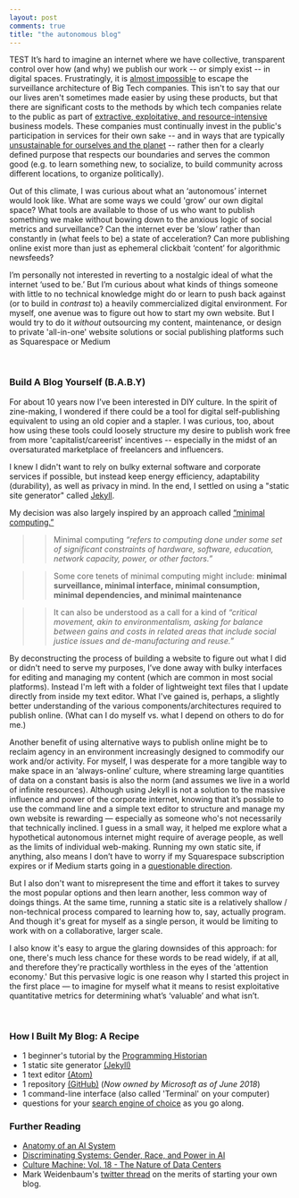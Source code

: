 ```yaml
---
layout: post
comments: true
title: "the autonomous blog"
---
```

TEST
It’s hard to imagine an internet where we have collective, transparent control over how (and why) we publish our work -- or simply exist -- in digital spaces. Frustratingly, it is [almost impossible](https://www.theguardian.com/commentisfree/2019/feb/17/almost-impossible-to-function-without-big-five-tech-giants) to escape the surveillance architecture of Big Tech companies. This isn't to say that our our lives aren't sometimes made easier by using these products, but that there are significant costs to the methods by which tech companies relate to the public as part of [extractive, exploitative, and resource-intensive](https://anatomyof.ai/) business models. These companies must continually invest in the public's participation in services for their own sake -- and in ways that are typically [unsustainable for ourselves and the planet](https://www.theguardian.com/commentisfree/2018/jul/17/internet-climate-carbon-footprint-data-centres) -- rather then for a clearly defined purpose that respects our boundaries and serves the common good (e.g. to learn something new, to socialize, to build community across different locations, to organize politically).

Out of this climate, I was curious about what an ‘autonomous’ internet would look like. What are some ways we could 'grow' our own digital space? What tools are available to those of us who want to publish something we make without bowing down to the anxious logic of social metrics and surveillance? Can the internet ever be ‘slow’ rather than constantly in (what feels to be) a state of acceleration? Can more publishing online exist more than just as ephemeral clickbait ‘content’ for algorithmic newsfeeds?

I’m personally not interested in reverting to a nostalgic ideal of what the internet ‘used to be.’ But I’m curious about what kinds of things someone with little to no technical knowledge might do or learn to push back against (or to build in *contrast* to) a heavily commercialized digital environment. For myself, one avenue was to figure out how to start my own website. But I would try to do it *without* outsourcing my content, maintenance, or design to private 'all-in-one' website solutions or social publishing platforms such as Squarespace or Medium

&nbsp;
&nbsp;

### Build A Blog Yourself (B.A.B.Y)

For about 10 years now I’ve been interested in DIY culture. In the spirit of zine-making, I wondered if there could be a tool for digital self-publishing equivalent to using an old copier and a stapler. I was curious, too, about how using these tools could loosely structure my desire to publish work free from more 'capitalist/careerist' incentives -- especially in the midst of an oversaturated marketplace of freelancers and influencers.

I knew I didn't want to rely on bulky external software and corporate services if possible, but instead keep energy efficiency, adaptability (durability), as well as privacy in mind. In the end, I settled on using a "static site generator" called [Jekyll](https://jekyllrb.com/).

My decision was also largely inspired by an approach called  [“minimal computing.”](https://go-dh.github.io/mincomp/about/)
>>Minimal computing *“refers to computing done under some set of significant constraints of hardware, software, education, network capacity, power, or other factors.”*

>>Some core tenets of minimal computing might include: **minimal surveillance, minimal interface, minimal consumption, minimal dependencies, and minimal maintenance**

>>It can also be understood as a call for a kind of *“critical movement, akin to environmentalism, asking for balance between gains and costs in related areas that include social justice issues and de-manufacturing and reuse.”*  

By deconstructing the process of building a website to figure out what I did or didn't need to serve my purposes, I’ve done away with bulky interfaces for editing and managing my content (which are common in most social platforms). Instead I'm left with a folder of lightweight text files that I update directly from inside my text editor. What I've gained is, perhaps, a slightly better understanding of the various components/architectures required to publish online. (What can I do myself vs. what I depend on others to do for me.)

Another benefit of using alternative ways to publish online might be to reclaim agency in an environment increasingly designed to commodify our work and/or activity. For myself, I was desperate for a more tangible way to make space in an ‘always-online’ culture, where streaming large quantities of data on a constant basis is also the norm (and assumes we live in a world of infinite resources). Although using Jekyll is not a solution to the massive influence and power of the corporate internet, knowing that it’s possible to use the command line and a simple text editor to structure and manage my own website is rewarding — especially as someone who's not necessarily that technically inclined. I guess in a small way, it helped me explore what a hypothetical autonomous internet might require of average people, as well as the limits of individual web-making. Running my own static site, if anything, also means I don’t have to worry if my Squarespace subscription expires or if Medium starts going in a [questionable direction](http://studyhall.xyz/blog/2018/6/12/mediums-mess-the-rise-and-fall-of-the-site-that-was-supposed-to-save-journalism).

But I also don't want to misrepresent the time and effort it takes to survey the most popular options and then learn another, less common way of doings things. At the same time, running a static site is a relatively shallow / non-technical process compared to learning how to, say, actually program. And though it's great for myself as a single person, it would be limiting to work with on a collaborative, larger scale.

I also know it's easy to argue the glaring downsides of this approach: for one, there's much less chance for these words to be read widely, if at all, and therefore they're practically worthless in the eyes of the 'attention economy.' But this pervasive logic is one reason why I started this project in the first place — to imagine for myself what it means to resist exploitative quantitative metrics for determining what’s ‘valuable’ and what isn’t.

&nbsp;

### How I Built My Blog: A Recipe

* 1 beginner's tutorial by the [Programming Historian](https://programminghistorian.org/en/lessons/building-static-sites-with-jekyll-github-pages)
* 1 static site generator [(Jekyll)](https://jekyllrb.com/)
* 1 text editor [(Atom)](https://atom.io/)
* 1 repository [(GitHub)](https://github.com/) (*Now owned by Microsoft as of June 2018*)
* 1 command-line interface (also called 'Terminal' on your computer)
* questions for your [search engine of choice](https://duckduckgo.com) as you go along.

### Further Reading

* [Anatomy of an AI System](https://anatomyof.ai/)
* [Discriminating Systems: Gender, Race, and Power in AI](https://ainowinstitute.org/discriminatingsystems.pdf)
* [Culture Machine: Vol. 18 - The Nature of Data Centers](http://culturemachine.net/vol-18-the-nature-of-data-centers/)
* Mark Weidenbaum's [twitter thread](https://twitter.com/disquiet/status/1139208677477347334) on the merits of starting your own blog.





&nbsp;
&nbsp;

